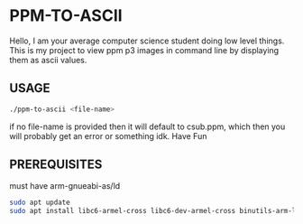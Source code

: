 # PPM-TO-ASCII

Hello, I am your average computer science student doing low level things. This is my project to view ppm p3 images in command line by displaying them as ascii values. 

## USAGE

```bash
./ppm-to-ascii <file-name>
```
if no file-name is provided then it will default to csub.ppm, which then you will probably get an error or something idk. Have Fun

## PREREQUISITES

must have arm-gnueabi-as/ld

```bash
sudo apt update
sudo apt install libc6-armel-cross libc6-dev-armel-cross binutils-arm-linux-gnueabi libncurses5-dev build-essential bison flex libssl-dev bc
```
